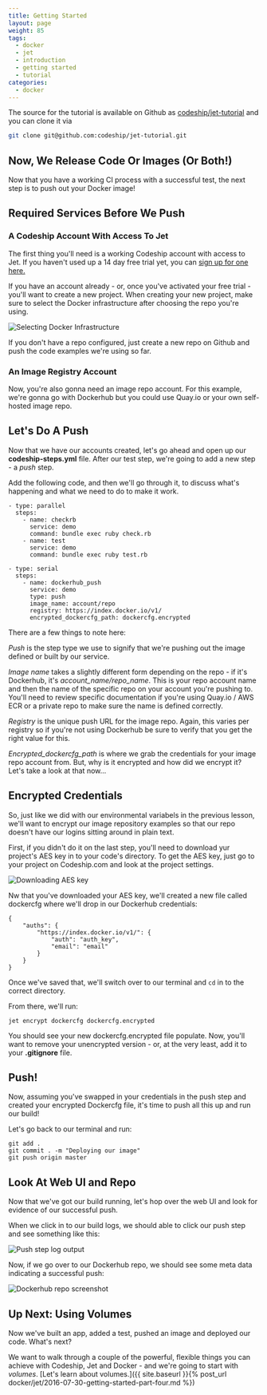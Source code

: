 ```yaml
---
title: Getting Started
layout: page
weight: 85
tags:
  - docker
  - jet
  - introduction
  - getting started
  - tutorial
categories:
  - docker
---
```


The source for the tutorial is available on Github as [codeship/jet-tutorial](https://github.com/codeship/jet-tutorial) and you can clone it via

```bash
git clone git@github.com:codeship/jet-tutorial.git
```

## Now, We Release Code Or Images (Or Both!)

Now that you have a working CI process with a successful test, the next step is to push out your Docker image!

## Required Services Before We Push

### A Codeship Account With Access To Jet

The first thing you'll need is a working Codeship account with access to Jet. If you haven't used up a 14 day free trial yet, you can [sign up for one here.](https://www.codeship.com/docker)

If you have an account already - or, once you've activated your free trial - you'll want to create a new project. When creating your new project, make sure to select the Docker infrastructure after choosing the repo you're using.

![Selecting Docker Infrastructure](/images/setup_select_docker.png)

If you don't have a repo configured, just create a new repo on Github and push the code examples we're using so far.

### An Image Registry Account

Now, you're also gonna need an image repo account. For this example, we're gonna go with Dockerhub but you could use Quay.io or your own self-hosted image repo.

## Let's Do A Push

Now that we have our accounts created, let's go ahead and open up our **codeship-steps.yml** file. After our test step, we're going to add a new step - a *push* step.

Add the following code, and then we'll go through it, to discuss what's happening and what we need to do to make it work.

```
- type: parallel
  steps:
    - name: checkrb
      service: demo
      command: bundle exec ruby check.rb
    - name: test
      service: demo
      command: bundle exec ruby test.rb

- type: serial
  steps:
    - name: dockerhub_push
      service: demo
      type: push
      image_name: account/repo
      registry: https://index.docker.io/v1/
      encrypted_dockercfg_path: dockercfg.encrypted
```

There are a few things to note here:

*Push* is the step type we use to signify that we're pushing out the image defined or built by our service.

*Image name* takes a slightly different form depending on the repo - if it's Dockerhub, it's *account_name/repo_name*. This is your repo account name and then the name of the specific repo on your account you're pushing to. You'll need to review specific documentation if you're using Quay.io / AWS ECR or a private repo to make sure the name is defined correctly.

*Registry* is the unique push URL for the image repo. Again, this varies per registry so if you're not using Dockerhub be sure to verify that you get the right value for this.

*Encrypted_dockercfg_path* is where we grab the credentials for your image repo account from. But, why is it encrypted and how did we encrypt it? Let's take a look at that now...

## Encrypted Credentials

So, just like we did with our environmental variabels in the previous lesson, we'll want to encrypt our image repository examples so that our repo doesn't have our logins sitting around in plain text.

First, if you didn't do it on the last step, you'll need to download yur project's AES key in to your code's directory. To get the AES key, just go to your project on Codeship.com and look at the project settings.

![Downloading AES key](/images/aes_key.png)

Nw that you've downloaded your AES key, we'll created a new file called dockercfg where we'll drop in our Dockerhub credentials:

```
{
	"auths": {
		"https://index.docker.io/v1/": {
			"auth": "auth_key",
			"email": "email"
		}
	}
}
```

Once we've saved that, we'll switch over to our terminal and ```cd``` in to the correct directory.

From there, we'll run:

```
jet encrypt dockercfg dockercfg.encrypted
```

You should see your new dockercfg.encrypted file populate. Now, you'll want to remove your unencrypted version - or, at the very least, add it to your **.gitignore** file.

## Push!

Now, assuming you've swapped in your credentials in the push step and created your encrypted Dockercfg file, it's time to push all this up and run our build!

Let's go back to our terminal and run:

```
git add .
git commit . -m "Deploying our image"
git push origin master
```

## Look At Web UI and Repo

Now that we've got our build running, let's hop over the web UI and look for evidence of our successful push.

When we click in to our build logs, we should able to click our push step and see something like this:

![Push step log output](/images/pushlogs.png)

Now, if we go over to our Dockerhub repo, we should see some meta data indicating a successful push:

![Dockerhub repo screenshot](/images/dockerhub-recent-push.png)

## Up Next: Using Volumes

Now we've built an app, added a test, pushed an image and deployed our code. What's next?

We want to walk through a couple of the powerful, flexible things you can achieve with Codeship, Jet and Docker - and we're going to start with *volumes*. [Let's learn about volumes.]({{ site.baseurl }}{% post_url docker/jet/2016-07-30-getting-started-part-four.md %})
